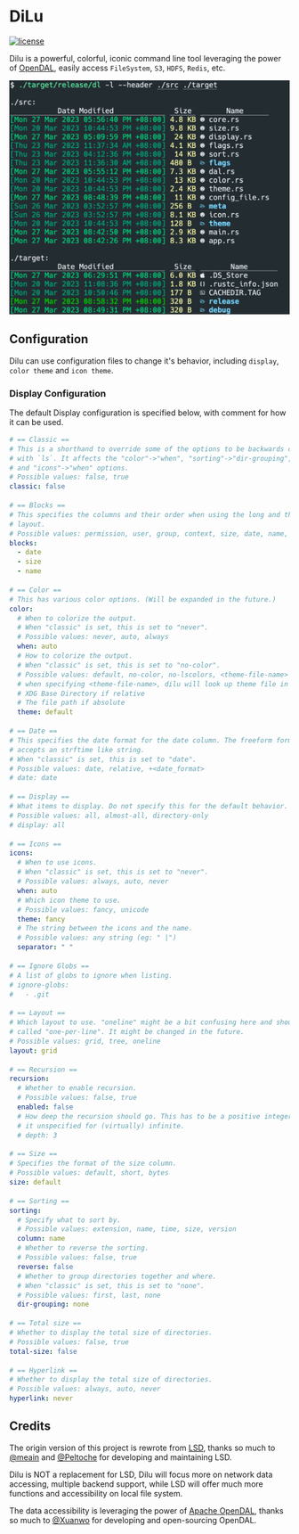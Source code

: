 # DiLu

[![license](http://img.shields.io/badge/license-Apache%20v2-blue.svg)](https://raw.githubusercontent.com/zwpaper/dilu/master/LICENSE)

Dilu is a powerful, colorful, iconic command line tool leveraging the power of [OpenDAL](https://github.com/apache/incubator-opendal), easily access `FileSystem`, `S3`, `HDFS`, `Redis`, etc.

![demo](./images/demo-fs.jpg)

## Configuration

Dilu can use configuration files to change it's behavior,
including `display`, `color theme` and `icon theme`.

### Display Configuration

The default Display configuration is specified below,
with comment for how it can be used.

```yaml
# == Classic ==
# This is a shorthand to override some of the options to be backwards compatible
# with `ls`. It affects the "color"->"when", "sorting"->"dir-grouping", "date"
# and "icons"->"when" options.
# Possible values: false, true
classic: false

# == Blocks ==
# This specifies the columns and their order when using the long and the tree
# layout.
# Possible values: permission, user, group, context, size, date, name, inode
blocks:
  - date
  - size
  - name

# == Color ==
# This has various color options. (Will be expanded in the future.)
color:
  # When to colorize the output.
  # When "classic" is set, this is set to "never".
  # Possible values: never, auto, always
  when: auto
  # How to colorize the output.
  # When "classic" is set, this is set to "no-color".
  # Possible values: default, no-color, no-lscolors, <theme-file-name>
  # when specifying <theme-file-name>, dilu will look up theme file in
  # XDG Base Directory if relative
  # The file path if absolute
  theme: default

# == Date ==
# This specifies the date format for the date column. The freeform format
# accepts an strftime like string.
# When "classic" is set, this is set to "date".
# Possible values: date, relative, +<date_format>
# date: date

# == Display ==
# What items to display. Do not specify this for the default behavior.
# Possible values: all, almost-all, directory-only
# display: all

# == Icons ==
icons:
  # When to use icons.
  # When "classic" is set, this is set to "never".
  # Possible values: always, auto, never
  when: auto
  # Which icon theme to use.
  # Possible values: fancy, unicode
  theme: fancy
  # The string between the icons and the name.
  # Possible values: any string (eg: " |")
  separator: " "

# == Ignore Globs ==
# A list of globs to ignore when listing.
# ignore-globs:
#   - .git

# == Layout ==
# Which layout to use. "oneline" might be a bit confusing here and should be
# called "one-per-line". It might be changed in the future.
# Possible values: grid, tree, oneline
layout: grid

# == Recursion ==
recursion:
  # Whether to enable recursion.
  # Possible values: false, true
  enabled: false
  # How deep the recursion should go. This has to be a positive integer. Leave
  # it unspecified for (virtually) infinite.
  # depth: 3

# == Size ==
# Specifies the format of the size column.
# Possible values: default, short, bytes
size: default

# == Sorting ==
sorting:
  # Specify what to sort by.
  # Possible values: extension, name, time, size, version
  column: name
  # Whether to reverse the sorting.
  # Possible values: false, true
  reverse: false
  # Whether to group directories together and where.
  # When "classic" is set, this is set to "none".
  # Possible values: first, last, none
  dir-grouping: none

# == Total size ==
# Whether to display the total size of directories.
# Possible values: false, true
total-size: false

# == Hyperlink ==
# Whether to display the total size of directories.
# Possible values: always, auto, never
hyperlink: never
```


## Credits

The origin version of this project is rewrote from [LSD](https://github.com/lsd-rs/lsd),
thanks so much to [@meain](https://github.com/meain) and [@Peltoche](https://github.com/Peltoche)
for developing and maintaining LSD.

Dilu is NOT a replacement for LSD, Dilu will focus more on network data accessing, multiple backend support,
while LSD will offer much more functions and accessibility on local file system.

The data accessibility is leveraging the power of [Apache OpenDAL](https://github.com/apache/incubator-opendal),
thanks so much to [@Xuanwo](https://github.com/Xuanwo) for developing and open-sourcing OpenDAL.
